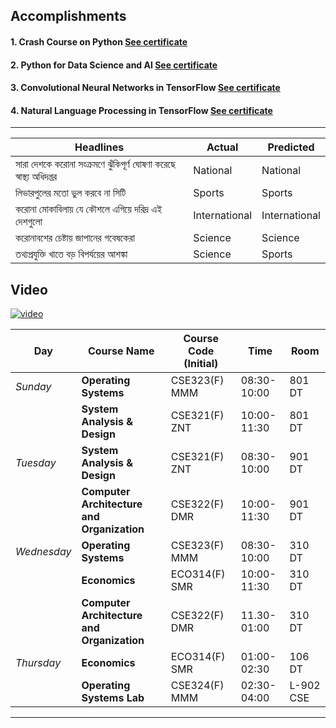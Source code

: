 ## Accomplishments
#### 1. Crash Course on Python [See certificate](https://www.coursera.org/account/accomplishments/verify/MNJ4QBEA2E9K)
#### 2. Python for Data Science and AI [See certificate](https://www.coursera.org/account/accomplishments/verify/KNNY9NEL7FPY)
#### 3. Convolutional Neural Networks in TensorFlow [See certificate](https://www.coursera.org/account/accomplishments/verify/TTYFB4JKNANJ)
#### 4. Natural Language Processing in TensorFlow [See certificate](https://www.coursera.org/account/accomplishments/verify/A3JFCWSYCUFH)
***
| Headlines     | Actual   | __Predicted__ |
|-----|------|-------|
|সারা দেশকে করোনা সংক্রমণে ঝুঁকিপূর্ণ ঘোষণা করেছে স্বাস্থ্য অধিদপ্তর|National|National|
|লিভারপুলের মতো ভুল করবে না সিটি|Sports|Sports |
|করোনা মোকাবিলায় যে কৌশলে এগিয়ে দরিদ্র এই দেশগুলো|International|International |
|করোনাবশের চেষ্টায় জাপানের গবেষকেরা|Science |Science|
|তথ্যপ্রযুক্তি খাতে বড় বিপর্যয়ের আশঙ্কা|Science|Sports|

## Video
[![video](https://i.ytimg.com/vi/RzcXri2eJrI/mqdefault.jpg)](https://youtu.be/RzcXri2eJrI)

| Day      | __Course Name__    |Course Code (Initial)| Time  |Room |
| ------   | -----                        | ----           | ---             |----- |
| *Sunday* |  __Operating Systems__    | CSE323(F) MMM  | 08:30-10:00  | 801 DT |
|        |__System Analysis & Design__|CSE321(F) ZNT|10:00-11:30 |801 DT  |
| *Tuesday*|  __System Analysis & Design__  | CSE321(F) ZNT  |    08:30-10:00         |901 DT |
|    |   __Computer Architecture and Organization__ | CSE322(F) DMR  | 10:00-11:30   |901 DT |
|*Wednesday*|__Operating Systems__|CSE323(F) MMM|08:30-10:00 |310 DT  |
|     |__Economics__ | ECO314(F) SMR |10:00-11:30 | 310 DT |
|      |__Computer Architecture and Organization__ |CSE322(F) DMR |11.30-01:00|310 DT |
|*Thursday* | __Economics__|ECO314(F) SMR|01:00-02:30 |106 DT |
|      |__Operating Systems Lab__ | CSE324(F) MMM |02:30-04:00|L-902 CSE   |
***


